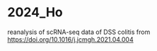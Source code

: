 # 2024_Ho
reanalysis of scRNA-seq data of DSS colitis from https://doi.org/10.1016/j.jcmgh.2021.04.004
